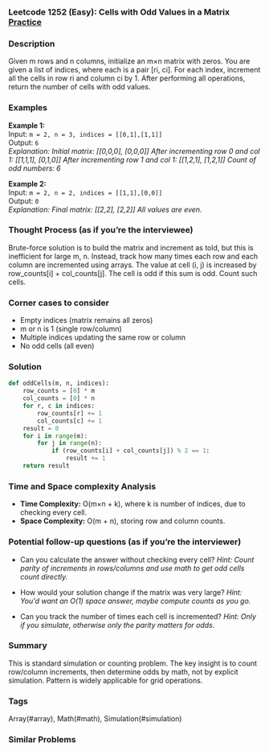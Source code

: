 ### Leetcode 1252 (Easy): Cells with Odd Values in a Matrix [Practice](https://leetcode.com/problems/cells-with-odd-values-in-a-matrix)

### Description  
Given m rows and n columns, initialize an m×n matrix with zeros. You are given a list of indices, where each is a pair [ri, ci]. For each index, increment all the cells in row ri and column ci by 1. After performing all operations, return the number of cells with odd values.

### Examples  
**Example 1:**  
Input: `m = 2, n = 3, indices = [[0,1],[1,1]]`  
Output: `6`  
*Explanation: Initial matrix:
[[0,0,0],
 [0,0,0]]
After incrementing row 0 and col 1:
[[1,1,1],
 [0,1,0]]
After incrementing row 1 and col 1:
[[1,2,1],
 [1,2,1]]
Count of odd numbers: 6*

**Example 2:**  
Input: `m = 2, n = 2, indices = [[1,1],[0,0]]`  
Output: `0`  
*Explanation: Final matrix:
[[2,2],
 [2,2]]
All values are even.*

### Thought Process (as if you’re the interviewee)  
Brute-force solution is to build the matrix and increment as told, but this is inefficient for large m, n. Instead, track how many times each row and each column are incremented using arrays. The value at cell (i, j) is increased by row_counts[i] + col_counts[j]. The cell is odd if this sum is odd. Count such cells.

### Corner cases to consider  
- Empty indices (matrix remains all zeros)
- m or n is 1 (single row/column)
- Multiple indices updating the same row or column
- No odd cells (all even)

### Solution

```python
def oddCells(m, n, indices):
    row_counts = [0] * m
    col_counts = [0] * n
    for r, c in indices:
        row_counts[r] += 1
        col_counts[c] += 1
    result = 0
    for i in range(m):
        for j in range(n):
            if (row_counts[i] + col_counts[j]) % 2 == 1:
                result += 1
    return result
```

### Time and Space complexity Analysis  
- **Time Complexity:** O(m×n + k), where k is number of indices, due to checking every cell.
- **Space Complexity:** O(m + n), storing row and column counts.

### Potential follow-up questions (as if you’re the interviewer)  
- Can you calculate the answer without checking every cell?
  *Hint: Count parity of increments in rows/columns and use math to get odd cells count directly.*

- How would your solution change if the matrix was very large?
  *Hint: You'd want an O(1) space answer, maybe compute counts as you go.*

- Can you track the number of times each cell is incremented?
  *Hint: Only if you simulate, otherwise only the parity matters for odds.*

### Summary
This is standard simulation or counting problem. The key insight is to count row/column increments, then determine odds by math, not by explicit simulation. Pattern is widely applicable for grid operations.

### Tags
Array(#array), Math(#math), Simulation(#simulation)

### Similar Problems
